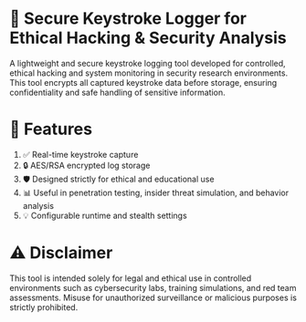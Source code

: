# 🔐 Secure Keystroke Logger for Ethical Hacking & Security Analysis
A lightweight and secure keystroke logging tool developed for controlled, ethical hacking and system monitoring in security research environments. This tool encrypts all captured keystroke data before storage, ensuring confidentiality and safe handling of sensitive information.

# 🚀 Features
1. ✅ Real-time keystroke capture
2. 🔒 AES/RSA encrypted log storage
3. 🛡️ Designed strictly for ethical and educational use
4. 📊 Useful in penetration testing, insider threat simulation, and behavior analysis
5. 💡 Configurable runtime and stealth settings

# ⚠️ Disclaimer
This tool is intended solely for legal and ethical use in controlled environments such as cybersecurity labs, training simulations, and red team assessments. Misuse for unauthorized surveillance or malicious purposes is strictly prohibited.

